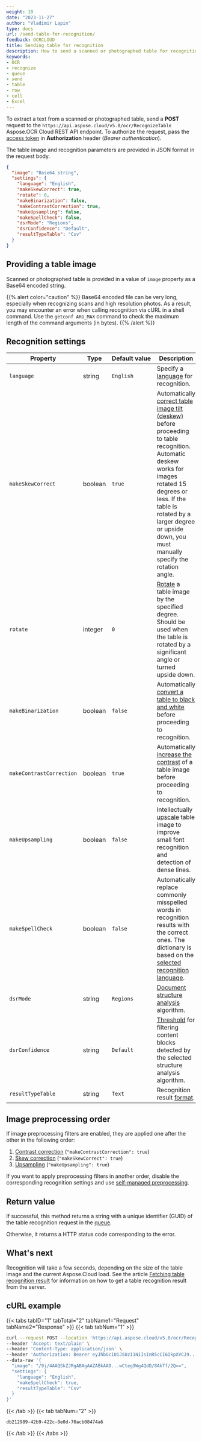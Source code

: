 ```yaml
---
weight: 10
date: "2023-11-27"
author: "Vladimir Lapin"
type: docs
url: /send-table-for-recognition/
feedback: OCRCLOUD
title: Sending table for recognition
description: How to send a scanned or photographed table for recognition to the Aspose.OCR Cloud API.
keywords:
- OCR
- recognize
- queue
- send
- table
- row
- cell
- Excel
---
```


To extract a text from a scanned or photographed table, send a **POST** request to the `https://api.aspose.cloud/v5.0/ocr/RecognizeTable` Aspose.OCR Cloud REST API endpoint. To authorize the request, pass the [access token](/ocr/authorization/) in **Authorization** header (_Bearer authentication_).

The table image and recognition parameters are provided in JSON format in the request body.

```json
{
  "image": "Base64 string",
  "settings": {
    "language": "English",
    "makeSkewCorrect": true,
    "rotate": 0,
    "makeBinarization": false,
    "makeContrastCorrection": true,
    "makeUpsampling": false,
    "makeSpellCheck": false,
    "dsrMode": "Regions",
    "dsrConfidence": "Default",
    "resultTypeTable": "Csv"
  }
}
```

## Providing a table image

Scanned or photographed table is provided in a value of `image` property as a Base64 encoded string.

{{% alert color="caution" %}}
Base64 encoded file can be very long, especially when recognizing scans and high resolution photos. As a result, you may encounter an error when calling recognition via cURL in a shell command. Use the `getconf ARG_MAX` command to check the maximum length of the command arguments (in bytes).
{{% /alert %}}

## Recognition settings

Property | Type | Default&nbsp;value | Description
------- | ---- | ------------- | -----------
`language` | string | `English` | Specify a [language](/ocr/supported-languages/) for recognition.
`makeSkewCorrect` | boolean | `true` | Automatically [correct table image tilt (deskew)](/ocr/deskew-image/) before proceeding to table recognition.<br />Automatic deskew works for images rotated 15 degrees or less. If the table is rotated by a larger degree or upside down, you must manually specify the rotation angle.
`rotate` | integer | `0` | [Rotate](/ocr/deskew-image/#manual-skew-correction) a table image by the specified degree.<br />Should be used when the table is rotated by a significant angle or turned upside down.
`makeBinarization` | boolean | `false` | Automatically [convert a table to black and white](/ocr/binarize-image/) before proceeding to recognition.
`makeContrastCorrection` | boolean | `true` | Automatically [increase the contrast](/ocr/correct-image-contrast/) of a table image before proceeding to recognition.
`makeUpsampling` | boolean | `false` | Intellectually [upscale](/ocr/upsample-image/) table image to improve small font recognition and detection of dense lines.
`makeSpellCheck` | boolean | `false` | Automatically replace commonly misspelled words in recognition results with the correct ones. The dictionary is based on the [selected recognition language](/ocr/supported-languages/).
`dsrMode` | string | `Regions` | [Document structure analysis](/ocr/structure-analysis/) algorithm.
`dsrConfidence` | string | `Default` | [Threshold](/ocr/dsr-confidence/) for filtering content blocks detected by the selected structure analysis algorithm.
`resultTypeTable` | string | `Text` | Recognition result [format](/ocr/result-format/).

## Image preprocessing order

If image preprocessing filters are enabled, they are applied one after the other in the following order:

1. [Contrast correction](/ocr/correct-image-contrast/) (`"makeContrastCorrection": true`)
2. [Skew correction](/ocr/deskew-image/#using-the-recognition-setting) (`"makeSkewCorrect": true`)
3. [Upsampling](/ocr/upsample-image/#using-the-recognition-setting) (`"makeUpsampling": true`)

If you want to apply preprocessing filters in another order, disable the corresponding recognition settings and use [self-managed preprocessing](/ocr/preprocess-image/).

## Return value

If successful, this method returns a string with a unique identifier (GUID) of the table recognition request in the [queue](/ocr/recognition-workflow/).

Otherwise, it returns a HTTP status code corresponding to the error.

## What's next

Recognition will take a few seconds, depending on the size of the table image and the current Aspose.Cloud load. See the article [Fetching table recognition result](/ocr/fetch-table-recognition-result/) for information on how to get a table recognition result from the server.

## cURL example

{{< tabs tabID="1" tabTotal="2" tabName1="Request" tabName2="Response" >}}
{{< tab tabNum="1" >}}
```bash
curl --request POST --location 'https://api.aspose.cloud/v5.0/ocr/RecognizeTable' \
--header 'Accept: text/plain' \
--header 'Content-Type: application/json' \
--header 'Authorization: Bearer eyJhbGciOiJSUzI1NiIsInR5cCI6IkpXVCJ9...HaRYOxBcCRCPLnrFCVXpw7UA' \
--data-raw '{
  "image": "/9j/4AAQSkZJRgABAgAAZABkAAD...wCteg9Wg4QdD/8AkTf/2Q==",
  "settings": {
    "language": "English",
    "makeSpellCheck": true,
    "resultTypeTable": "Csv"
  }
}'
```
{{< /tab >}}
{{< tab tabNum="2" >}}
```
db212989-42b9-422c-8e0d-70acb08474a6
```
{{< /tab >}}
{{< /tabs >}}
